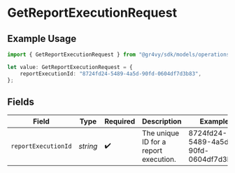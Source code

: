 # GetReportExecutionRequest

## Example Usage

```typescript
import { GetReportExecutionRequest } from "@gr4vy/sdk/models/operations";

let value: GetReportExecutionRequest = {
    reportExecutionId: "8724fd24-5489-4a5d-90fd-0604df7d3b83",
};
```

## Fields

| Field                                 | Type                                  | Required                              | Description                           | Example                               |
| ------------------------------------- | ------------------------------------- | ------------------------------------- | ------------------------------------- | ------------------------------------- |
| `reportExecutionId`                   | *string*                              | :heavy_check_mark:                    | The unique ID for a report execution. | 8724fd24-5489-4a5d-90fd-0604df7d3b83  |